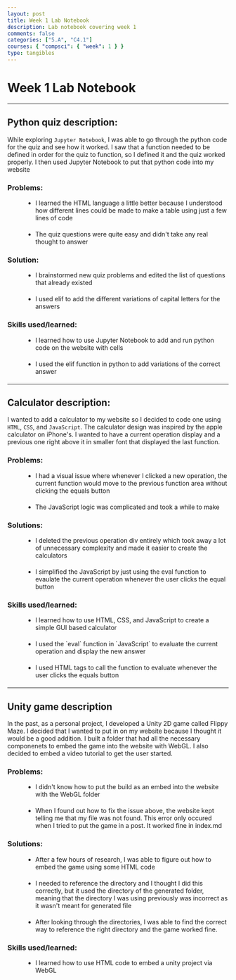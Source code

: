 ```yaml
---
layout: post
title: Week 1 Lab Notebook
description: Lab notebook covering week 1
comments: false
categories: ["5.A", "C4.1"]
courses: { "compsci": { "week": 1 } }
type: tangibles
---
```


# Week 1 Lab Notebook

---

## Python quiz description:

While exploring `Jupyter Notebook`, I was able to go through the python code for the quiz and see how it worked. I saw that a function needed to be defined in order for the quiz to function, so I defined it and the quiz worked properly. I then used Jupyter Notebook to put that python code into my website

### Problems:

<style>
  .bullet-points {
    list-style-type: disc; 
    margin-left: 40px; 
  }
  .bullet-points li {
    margin-bottom: 20px; 
  }
</style>

<ul class = "bullet-points">
  <li>I learned the HTML language a little better because I understood how different lines could be made to make a table using just a few lines of code</li>
  <li>The quiz questions were quite easy and didn't take any real thought to answer</li>
</ul>

### Solution:

<style>
  .bullet-points {
    list-style-type: disc; 
    margin-left: 40px; 
  }
</style>

<ul class = "bullet-points">
  <li>I brainstormed new quiz problems and edited the list of questions that already existed</li>
  <li>I used elif to add the different variations of capital letters for the answers</li>
</ul>

### Skills used/learned:

<style>
  .bullet-points {
    list-style-type: disc; 
    margin-left: 40px; 
  }
</style>

<ul class = "bullet-points">
  <li>I learned how to use Jupyter Notebook to add and run python code on the website with cells</li>
  <li>I used the elif function in python to add variations of the correct answer</li>
</ul>

---

## Calculator description:

I wanted to add a calculator to my website so I decided to code one using `HTML`, `CSS`, and `JavaScript`. The calculator design was inspired by the apple calculator on iPhone's. I wanted to have a current operation display and a previous one right above it in smaller font that displayed the last function.

### Problems:

<style>
  .bullet-points {
    list-style-type: disc; 
    margin-left: 40px; 
  }
</style>

<ul class = "bullet-points">
  <li>I had a visual issue where whenever I clicked a new operation, the current function would move to the previous function area without clicking the equals button</li>
  <li>The JavaScript logic was complicated and took a while to make</li>
</ul>

### Solutions:

<style>
  .bullet-points {
    list-style-type: disc; 
    margin-left: 40px; 
  }
</style>

<ul class = "bullet-points">
  <li>I deleted the previous operation div entirely which took away a lot of unnecessary complexity and made it easier to create the calculators</li>
  <li>I simplified the JavaScript by just using the eval function to evaulate the current operation whenever the user clicks the equal button</li>
</ul>

### Skills used/learned:

<style>
    .bullet-points {
    list-style-type: disc; 
    margin-left: 40px; 
    }
</style>

<ul class = "bullet-points">
  <li>I learned how to use HTML, CSS, and JavaScript to create a simple GUI based calculator</li>
  <li>I used the `eval` function in `JavaScript` to evaluate the current operation and display the new answer</li>
  <li>I used HTML tags to call the function to evaluate whenever the user clicks the equals button</li>
</ul>

---

## Unity game description

In the past, as a personal project, I developed a Unity 2D game called Flippy Maze. I decided that I wanted to put in on my website because I thought it would be a good addition. I built a folder that had all the necessary componenets to embed the game into the website with WebGL. I also decided to embed a video tutorial to get the user started.

### Problems:

<style>
  .bullet-points {
    list-style-type: disc; 
    margin-left: 40px; 
  }
</style>

<ul class = "bullet-points">
  <li>I didn't know how to put the build as an embed into the website with the WebGL folder</li>
  <li> When I found out how to fix the issue above, the website kept telling me that my file was not found. This error only occured when I tried to put the game in a post. It worked fine in index.md</li>
</ul>

### Solutions:

<style>
  .bullet-points {
    list-style-type: disc; 
    margin-left: 40px; 
  }
</style>

<ul class = "bullet-points">
  <li> After a few hours of research, I was able to figure out how to embed the game using some HTML code</li>
  <li>I needed to reference the directory and I thought I did this correctly, but it used the directory of the generated folder, meaning that the directory I was using previously was incorrect as it wasn't meant for generated file</li>
  <li> After looking through the directories, I was able to find the correct way to reference the right directory and the game worked fine.</li>
</ul>

### Skills used/learned:

<style>
  .bullet-points {
    list-style-type: disc; 
    margin-left: 40px; 
  }
</style>

<ul class = "bullet-points">
  <li>I learned how to use HTML code to embed a unity project via WebGL</li>
</ul>
